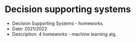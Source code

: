# Decision supporting systems

- Decision Supporting Systems - homeworks <br>
- Date: 2021/2022 <br>
- Description: 4 homeworks - machine learning alg.

